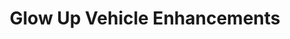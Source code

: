 ---
title: "Glow Up Vehicle Enhancements"
url: /derby/glow-up-vehicle-enhancements/
shop: Autowerkstatt
---